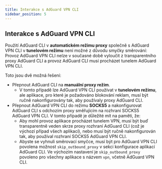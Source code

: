 ```yaml
---
title: Interakce s AdGuard VPN CLI
sidebar_position: 5
---
```


## Interakce s AdGuard VPN CLI

Použití AdGuard CLI v **automatickém režimu proxy** společně s AdGuard VPN CLI v **tunelovém režimu** není možné z důvodu smyčky směrování: Provoz AdGuard VPN CLI nelze v současné době vyloučit z transparentního proxy AdGuard CLI a provoz AdGuard CLI musí procházet tunelem AdGuard VPN CLI.

Toto jsou dvě možná řešení:

- Přepnout AdGuard CLI na **manuální proxy režim**.
  - V tomto případě lze AdGuard VPN CLI používat v **tunelovém režimu**, ale aplikace, pro které je požadováno blokování reklam, musí být ručně nakonfigurovány tak, aby používaly proxy AdGuard CLI.
- Přepnout AdGuard VPN CLI do režimu **SOCKS5** a nakonfigurovat AdGuard CLI s odchozím proxy směřujícím na rozhraní SOCKS5 AdGuard VPN CLI. V tomto případě je důležité mít na paměti, že:
  - Aby mohl provoz aplikace procházet tunelem VPN, musí být buď transparentně veden skrze proxy rozhraní AdGuard CLI (což je výchozí případ všech aplikací), nebo musí být ručně nakonfigurován tak, aby používal rozhraní SOCKS5 AdGuard VPN CLI.
  - Abyste se vyhnuli směrovací smyčce, musí být pro AdGuard VPN CLI povolena možnost `skip_outbound_proxy` v sekci konfigurace aplikací AdGuard CLI. Ve výchozím nastavení je `skip_outbound_proxy` povoleno pro všechny aplikace s názvem `vpn`, včetně AdGuard VPN CLI.
